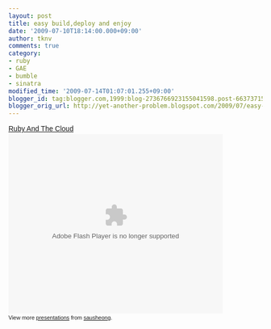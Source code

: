 ```yaml
---
layout: post
title: easy build,deploy and enjoy
date: '2009-07-10T18:14:00.000+09:00'
author: tknv
comments: true
category:
- ruby
- GAE
- bumble
- sinatra
modified_time: '2009-07-14T01:07:01.255+09:00'
blogger_id: tag:blogger.com,1999:blog-2736766923155041598.post-6637371517132656919
blogger_orig_url: http://yet-another-problem.blogspot.com/2009/07/easy-builddeploy-and-enjoy.html
---
```


<div style="width:425px;text-align:left" id="__ss_1510277"><a style="font:14px Helvetica,Arial,Sans-serif;display:block;margin:12px 0 3px 0;text-decoration:underline;" href="http://www.slideshare.net/sausheong/ruby-and-the-cloud" title="Ruby And The Cloud">Ruby And The Cloud</a><object style="margin:0px" width="425" height="355"><param name="movie" value="http://static.slidesharecdn.com/swf/ssplayer2.swf?doc=rubyandthecloud2-090530103325-phpapp02&stripped_title=ruby-and-the-cloud" /><param name="allowFullScreen" value="true"/><param name="allowScriptAccess" value="always"/><embed src="http://static.slidesharecdn.com/swf/ssplayer2.swf?doc=rubyandthecloud2-090530103325-phpapp02&stripped_title=ruby-and-the-cloud" type="application/x-shockwave-flash" allowscriptaccess="always" allowfullscreen="true" width="425" height="355"></embed></object><div style="font-size:11px;font-family:tahoma,arial;height:26px;padding-top:2px;">View more <a style="text-decoration:underline;" href="http://www.slideshare.net/">presentations</a> from <a style="text-decoration:underline;" href="http://www.slideshare.net/sausheong">sausheong</a>.</div></div>
